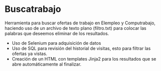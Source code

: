 # Buscatrabajo
 Herramienta para buscar ofertas de trabajo en Elempleo y Computrabajo, haciendo uso de un archivo de texto plano (filtro.txt) para colocar las palabras que deseemos eliminar de los resultados.
 
* Uso de Selenium para adquisición de datos
* Uso de SQL para revisión del historial de visitas, esto para filtrar las ofertas ya vistas.
* Creación de un HTML con templates Jinja2 para los resultados que se abre automáticamente al finalizar.
